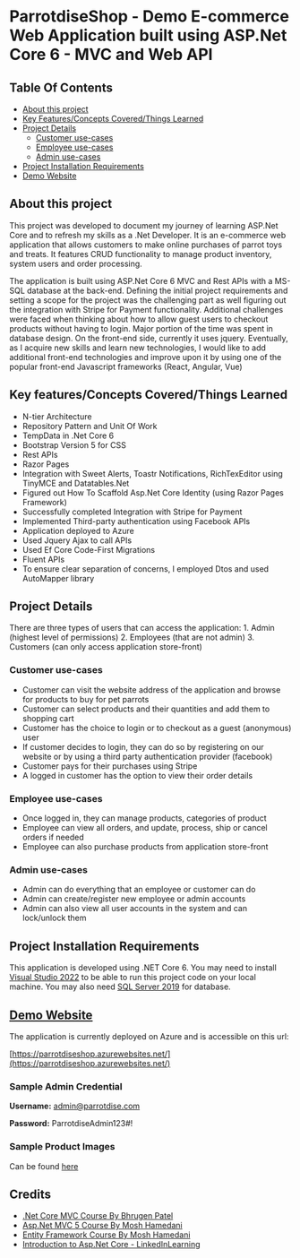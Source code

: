 # ParrotdiseShop - Demo E-commerce Web Application built using ASP.Net Core 6 - MVC and Web API

## Table Of Contents
- [About this project](#about-this-project)
- [Key Features/Concepts Covered/Things Learned](#key-featuresconcepts-coveredthings-learned)
- [Project Details](#project-details)
    - [Customer use-cases](#customer-use-cases)
    - [Employee use-cases](#employee-use-cases)
    - [Admin use-cases](#admin-use-cases)
- [Project Installation Requirements](#project-installation-requirements)
- [Demo Website](#demo-website)

## About this project

This project was developed to document my journey of learning ASP.Net Core and to refresh my skills as a .Net Developer. It is an e-commerce web application that allows customers to make online purchases of parrot toys and treats. It features CRUD functionality to manage product inventory, system users and order processing. 

The application is built using ASP.Net Core 6 MVC and Rest APIs with a MS-SQL database at the back-end. Defining the initial project requirements and setting a scope for the project was the challenging part as well figuring out the integration with Stripe for Payment functionality. Additional challenges were faced when thinking about how to allow guest users to checkout products without having to login. Major portion of the time was spent in database design. 
On the front-end side, currently it uses jquery. Eventually, as I acquire new skills and learn new technologies, I would like to add additional front-end technologies and improve upon it by using one of the popular front-end Javascript frameworks (React, Angular, Vue)

## Key features/Concepts Covered/Things Learned
- N-tier Architecture
- Repository Pattern and Unit Of Work
- TempData in .Net Core 6
- Bootstrap Version 5 for CSS
- Rest APIs
- Razor Pages
- Integration with Sweet Alerts, Toastr Notifications, RichTexEditor using TinyMCE and Datatables.Net
- Figured out How To Scaffold Asp.Net Core Identity (using Razor Pages Framework)
- Successfully completed Integration with Stripe for Payment
- Implemented Third-party authentication using Facebook APIs
- Application deployed to Azure
- Used Jquery Ajax to call APIs
- Used Ef Core Code-First Migrations
- Fluent APIs
- To ensure clear separation of concerns, I employed Dtos and used AutoMapper library

## Project Details
There are three types of users that can access the application:
    1. Admin (highest level of permissions)
    2. Employees (that are not admin)
    3. Customers (can only access application store-front)
      
   ### Customer use-cases
   - Customer can visit the website address of the application and browse for products to buy for pet parrots
   - Customer can select products and their quantities and add them to shopping cart
   - Customer has the choice to login or to checkout as a guest (anonymous) user
   - If customer decides to login, they can do so by registering on our website or by using a third party authentication provider (facebook)
   - Customer pays for their purchases using Stripe
   - A logged in customer has the option to view their order details

  ### Employee use-cases
   - Once logged in, they can manage products, categories of product
   - Employee can view all orders, and update, process, ship or cancel orders if needed
   - Employee can also purchase products from application store-front
 
  ### Admin use-cases
   - Admin can do everything that an employee or customer can do
   - Admin can create/register new employee or admin accounts
   - Admin can also view all user accounts in the system and can lock/unlock them

## Project Installation Requirements
 This application is developed using .NET Core 6. 
 You may need to install [Visual Studio 2022](https://visualstudio.microsoft.com/vs/community/) to be able to run this project code on your local machine. 
 You may also need [SQL Server 2019](https://www.microsoft.com/en-us/evalcenter/evaluate-sql-server-2019) for database.

 ## [Demo Website](https://parrotdiseshop.azurewebsites.net/)
 The application is currently deployed on Azure and is accessible on this url:
 
 [https://parrotdiseshop.azurewebsites.net/](https://parrotdiseshop.azurewebsites.net/)

   ### Sample Admin Credential

  **Username:** admin@parrotdise.com
 
  **Password:** ParrotdiseAdmin123#!

  ### Sample Product Images
   Can be found [here](https://github.com/sairars/ParrotdiseShop/tree/main/Product%20Images)

## Credits
- [.Net Core MVC Course By Bhrugen Patel](https://www.udemy.com/share/101uZQ/)
- [Asp.Net MVC 5 Course By Mosh Hamedani](https://codewithmosh.com/p/asp-net-mvc)
- [Entity Framework Course By Mosh Hamedani](https://codewithmosh.com/p/entity-framework)
- [Introduction to Asp.Net Core - LinkedInLearning](https://www.linkedin.com/learning-login/share?forceAccount=false&redirect=https%3A%2F%2Fwww.linkedin.com%2Flearning%2Fintroducing-asp-dot-net-core%3Ftrk%3Dshare_ent_url%26shareId%3DVfq6nkVKSFeJVGdO1N4aYA%253D%253D)

